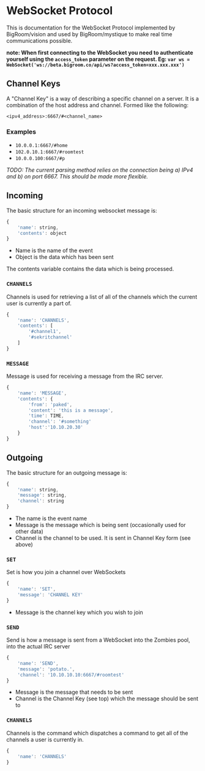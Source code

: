 # WebSocket Protocol

This is documentation for the WebSocket Protocol implemented by BigRoom/vision and used by BigRoom/mystique to make real time communications possible.

**note: When first connecting to the WebSocket you need to authenticate yourself using the `access_token` parameter on the request. Eg: `var ws = WebSocket('ws://beta.bigroom.co/api/ws?access_token=xxx.xxx.xxx')`**

## Channel Keys

A "Channel Key" is a way of describing a specific channel on a server. It is a combination of the host address and channel. Formed like the following:

`<ipv4_address>:6667/#<channel_name>`

### Examples

- `10.0.0.1:6667/#home`
- `102.0.10.1:6667/#roomtest`
- `10.0.0.100:6667/#p`

*TODO: The current parsing method relies on the connection being a) IPv4 and b) on port 6667. This should be made more flexible.*

## Incoming

The basic structure for an incoming websocket message is:

```js
{
    'name': string,
    'contents': object
}
```

- Name is the name of the event
- Object is the data which has been sent

The contents variable contains the data which is being processed.

### `CHANNELS`

Channels is used for retrieving a list of all of the channels which the current user is currently a part of.

```js
{
    'name': 'CHANNELS',
    'contents': [
        '#channel1',
        '#sekritchannel'
    ]
}
```

### `MESSAGE`

Message is used for receiving a message from the IRC server.

```js
{
    'name': 'MESSAGE',
    'contents': {
        'from': 'paked',
        'content': 'this is a message',
        'time': TIME,
        'channel': '#something'
        'host':'10.10.20.30'
    }
}
```

## Outgoing

The basic structure for an outgoing message is:

```js
{
    'name': string,
    'message': string,
    'channel': string
}
```

- The name is the event name
- Message is the message which is being sent (occasionally used for other data)
- Channel is the channel to be used. It is sent in Channel Key form (see above)

### `SET`

Set is how you join a channel over WebSockets

```js
{
    'name': 'SET',
    'message': 'CHANNEL KEY'
}
```

- Message is the channel key which you wish to join


### `SEND`

Send is how a message is sent from a WebSocket into the Zombies pool, into the actual IRC server

```js
{
    'name': 'SEND',
    'message': 'potato.',
    'channel': '10.10.10.10:6667/#roomtest'
}
```

- Message is the message that needs to be sent
- Channel is the Channel Key (see top) which the message should be sent to

### `CHANNELS`

Channels is the command which dispatches a command to get all of the channels a user is currently in.

```js
{
    'name': 'CHANNELS'
}
```
